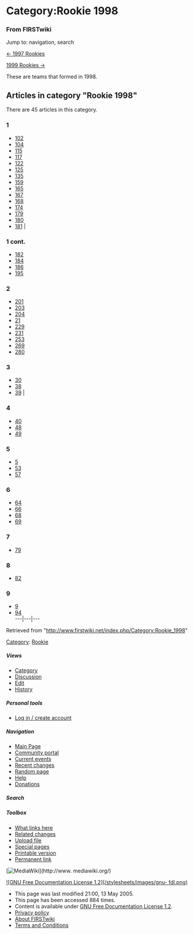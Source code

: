 # Category:Rookie 1998

### From FIRSTwiki

Jump to: navigation, search

[&lt;- 1997 Rookies](/index.php/Category:Rookie_1997 "Category:Rookie 1997" )

[1999 Rookies -&gt;](/index.php/Category:Rookie_1999 "Category:Rookie 1999" )

These are teams that formed in 1998.

  

## Articles in category "Rookie 1998"

There are 45 articles in this category.

### 1

  * [102](/index.php/102 "102" )
  * [104](/index.php/104 "104" )
  * [115](/index.php/115 "115" )
  * [117](/index.php/117 "117" )
  * [122](/index.php/122 "122" )
  * [125](/index.php/125 "125" )
  * [135](/index.php/135 "135" )
  * [159](/index.php/159 "159" )
  * [165](/index.php/165 "165" )
  * [167](/index.php/167 "167" )
  * [168](/index.php/168 "168" )
  * [174](/index.php/174 "174" )
  * [179](/index.php/179 "179" )
  * [180](/index.php/180 "180" )
  * [181](/index.php/181 "181" )
|

### 1 cont.

  * [182](/index.php/182 "182" )
  * [184](/index.php/184 "184" )
  * [186](/index.php/186 "186" )
  * [195](/index.php/195 "195" )

### 2

  * [201](/index.php/201 "201" )
  * [203](/index.php/203 "203" )
  * [204](/index.php/204 "204" )
  * [21](/index.php/21 "21" )
  * [229](/index.php/229 "229" )
  * [231](/index.php/231 "231" )
  * [253](/index.php/253 "253" )
  * [269](/index.php/269 "269" )
  * [280](/index.php/280 "280" )

### 3

  * [30](/index.php/30 "30" )
  * [38](/index.php/38 "38" )
  * [39](/index.php/39 "39" )
|

### 4

  * [40](/index.php/40 "40" )
  * [48](/index.php/48 "48" )
  * [49](/index.php/49 "49" )

### 5

  * [5](/index.php/5 "5" )
  * [53](/index.php/53 "53" )
  * [57](/index.php/57 "57" )

### 6

  * [64](/index.php/64 "64" )
  * [66](/index.php/66 "66" )
  * [68](/index.php/68 "68" )
  * [69](/index.php/69 "69" )

### 7

  * [79](/index.php/79 "79" )

### 8

  * [82](/index.php/82 "82" )

### 9

  * [9](/index.php/9 "9" )
  * [94](/index.php/94 "94" )  
---|---|---  
  
Retrieved from "<http://www.firstwiki.net/index.php/Category:Rookie_1998>"

[Category](/index.php?title=Special:Categories&article=Category%3ARookie_1998
"Special:Categories" ): [Rookie](/index.php/Category:Rookie "Category:Rookie"
)

##### Views

  * [Category](/index.php/Category:Rookie_1998)
  * [Discussion](/index.php?title=Category_talk:Rookie_1998&action=edit)
  * [Edit](/index.php?title=Category:Rookie_1998&action=edit)
  * [History](/index.php?title=Category:Rookie_1998&action=history)

##### Personal tools

  * [Log in / create account](/index.php?title=Special:Userlogin&returnto=Category:Rookie_1998)

[](/index.php/Main_Page "Main Page" )

##### Navigation

  * [Main Page](/index.php/Main_Page)
  * [Community portal](/index.php/FIRSTwiki:Community_portal)
  * [Current events](/index.php/Current_events)
  * [Recent changes](/index.php/Special:Recentchanges)
  * [Random page](/index.php/Special:Random)
  * [Help](/index.php/FIRSTwiki:Help)
  * [Donations](/index.php/FIRSTwiki:Site_support)

##### Search



##### Toolbox

  * [What links here](/index.php/Special:Whatlinkshere/Category:Rookie_1998)
  * [Related changes](/index.php/Special:Recentchangeslinked/Category:Rookie_1998)
  * [Upload file](/index.php/Special:Upload)
  * [Special pages](/index.php/Special:Specialpages)
  * [Printable version](/index.php?title=Category:Rookie_1998&printable=yes)
  * [Permanent link](/index.php?title=Category:Rookie_1998&oldid=37518)

[![MediaWiki](/skins/common/images/poweredby_mediawiki_88x31.png)](http://www.
mediawiki.org/)

[![GNU Free Documentation License 1.2](/stylesheets/images/gnu-
fdl.png)](http://www.gnu.org/copyleft/fdl.html)

  * This page was last modified 21:00, 13 May 2005.
  * This page has been accessed 884 times.
  * Content is available under [GNU Free Documentation License 1.2](http://www.gnu.org/copyleft/fdl.html "http://www.gnu.org/copyleft/fdl.html" ).
  * [Privacy policy](/index.php/FIRSTwiki:Privacy_policy "FIRSTwiki:Privacy policy" )
  * [About FIRSTwiki](/index.php/FIRSTwiki:About "FIRSTwiki:About" )
  * [Terms and Conditions](/index.php/FIRSTwiki:Terms_and_conditions "FIRSTwiki:Terms and conditions" )

